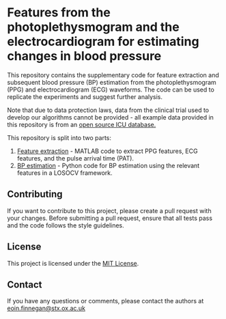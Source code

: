 # Features from the photoplethysmogram and the electrocardiogram for estimating changes in blood pressure

This repository contains the supplementary code for feature extraction and subsequent blood pressure (BP) estimation from the photoplethysmogram (PPG) and electrocardiogram (ECG) waveforms. The code can be used to replicate the experiments and suggest further analysis.

Note that due to data protection laws, data from the clinical trial used to develop our algorithms cannot be provided - all example data provided in this repository is from an [open source ICU database.](https://mimic.mit.edu/)

This repository is split into two parts:

1. [Feature extraction](/Feature_extraction) - MATLAB code to extract PPG features, ECG features, and the pulse arrival time (PAT).
2. [BP estimation](/BP_est) - Python code for BP estimation using the relevant features in a LOSOCV framework.

## Contributing

If you want to contribute to this project, please create a pull request with your changes. Before submitting a pull request, ensure that all tests pass and the code follows the style guidelines.

## License

This project is licensed under the [MIT License](LICENSE).

## Contact

If you have any questions or comments, please contact the authors at eoin.finnegan@stx.ox.ac.uk
